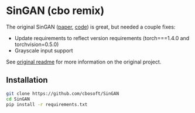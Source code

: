 # SinGAN (cbo remix)

The original SinGAN ([paper](https://arxiv.org/pdf/1905.01164.pdf), [code](https://github.com/tamarott/SinGAN)) is great, but needed a couple fixes:
- Update requirements to reflect version requirements (torch===1.4.0 and torchvision=0.5.0)
- Grayscale input support

See [original readme](ORIGINAL_README.md) for more information on the original
project.

## Installation

```bash
git clone https://github.com/cbosoft/SinGAN
cd SinGAN
pip install -r requirements.txt
```
